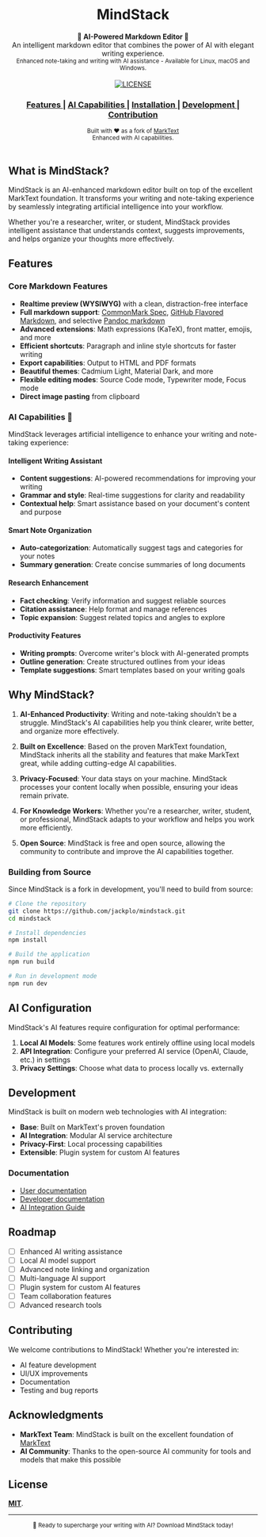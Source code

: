 <h1 align="center">MindStack</h1>

<div align="center">
  <strong>🤖 AI-Powered Markdown Editor 🧠</strong><br>
  An intelligent markdown editor that combines the power of AI with elegant writing experience.<br>
  <sub>Enhanced note-taking and writing with AI assistance - Available for Linux, macOS and Windows.</sub>
</div>

<br>

<div align="center">
  <!-- License -->
  <a href="LICENSE">
    <img src="https://img.shields.io/github/license/marktext/marktext.svg" alt="LICENSE">
  </a>
</div>

<div align="center">
  <h3>
    <a href="#features">
      Features
    </a>
    <span> | </span>
    <a href="#ai-capabilities">
      AI Capabilities
    </a>
    <span> | </span>
    <a href="#download-and-installation">
      Installation
    </a>
    <span> | </span>
    <a href="#development">
      Development
    </a>
    <span> | </span>
    <a href="#contribution">
      Contribution
    </a>
  </h3>
</div>

<div align="center">
  <sub>Built with ❤︎ as a fork of <a href="https://github.com/marktext/marktext">MarkText</a><br>
  Enhanced with AI capabilities.</sub>
</div>

<br />

## What is MindStack?

MindStack is an AI-enhanced markdown editor built on top of the excellent MarkText foundation. It transforms your writing and note-taking experience by seamlessly integrating artificial intelligence into your workflow.

Whether you're a researcher, writer, or student, MindStack provides intelligent assistance that understands context, suggests improvements, and helps organize your thoughts more effectively.

## Features

### Core Markdown Features
- **Realtime preview (WYSIWYG)** with a clean, distraction-free interface
- **Full markdown support**: [CommonMark Spec](https://spec.commonmark.org/0.29/), [GitHub Flavored Markdown](https://github.github.com/gfm/), and selective [Pandoc markdown](https://pandoc.org/MANUAL.html#pandocs-markdown)
- **Advanced extensions**: Math expressions (KaTeX), front matter, emojis, and more
- **Efficient shortcuts**: Paragraph and inline style shortcuts for faster writing
- **Export capabilities**: Output to HTML and PDF formats
- **Beautiful themes**: Cadmium Light, Material Dark, and more
- **Flexible editing modes**: Source Code mode, Typewriter mode, Focus mode
- **Direct image pasting** from clipboard

### AI Capabilities 🤖

MindStack leverages artificial intelligence to enhance your writing and note-taking experience:

#### **Intelligent Writing Assistant**
- **Content suggestions**: AI-powered recommendations for improving your writing
- **Grammar and style**: Real-time suggestions for clarity and readability
- **Contextual help**: Smart assistance based on your document's content and purpose

#### **Smart Note Organization**
- **Auto-categorization**: Automatically suggest tags and categories for your notes
- **Summary generation**: Create concise summaries of long documents

#### **Research Enhancement**
- **Fact checking**: Verify information and suggest reliable sources
- **Citation assistance**: Help format and manage references
- **Topic expansion**: Suggest related topics and angles to explore

#### **Productivity Features**
- **Writing prompts**: Overcome writer's block with AI-generated prompts
- **Outline generation**: Create structured outlines from your ideas
- **Template suggestions**: Smart templates based on your writing goals


## Why MindStack?

1. **AI-Enhanced Productivity**: Writing and note-taking shouldn't be a struggle. MindStack's AI capabilities help you think clearer, write better, and organize more effectively.

2. **Built on Excellence**: Based on the proven MarkText foundation, MindStack inherits all the stability and features that make MarkText great, while adding cutting-edge AI capabilities.

3. **Privacy-Focused**: Your data stays on your machine. MindStack processes your content locally when possible, ensuring your ideas remain private.

4. **For Knowledge Workers**: Whether you're a researcher, writer, student, or professional, MindStack adapts to your workflow and helps you work more efficiently.

5. **Open Source**: MindStack is free and open source, allowing the community to contribute and improve the AI capabilities together.

### Building from Source

Since MindStack is a fork in development, you'll need to build from source:

```bash
# Clone the repository
git clone https://github.com/jackplo/mindstack.git
cd mindstack

# Install dependencies
npm install

# Build the application
npm run build

# Run in development mode
npm run dev
```

## AI Configuration

MindStack's AI features require configuration for optimal performance:

1. **Local AI Models**: Some features work entirely offline using local models
2. **API Integration**: Configure your preferred AI service (OpenAI, Claude, etc.) in settings
3. **Privacy Settings**: Choose what data to process locally vs. externally

## Development

MindStack is built on modern web technologies with AI integration:

- **Base**: Built on MarkText's proven foundation
- **AI Integration**: Modular AI service architecture
- **Privacy-First**: Local processing capabilities
- **Extensible**: Plugin system for custom AI features

### Documentation

- [User documentation](docs/README.md)
- [Developer documentation](docs/dev/README.md)
- [AI Integration Guide](docs/AI_INTEGRATION.md)

## Roadmap

- [ ] Enhanced AI writing assistance
- [ ] Local AI model support
- [ ] Advanced note linking and organization
- [ ] Multi-language AI support
- [ ] Plugin system for custom AI features
- [ ] Team collaboration features
- [ ] Advanced research tools

## Contributing

We welcome contributions to MindStack! Whether you're interested in:
- AI feature development
- UI/UX improvements
- Documentation
- Testing and bug reports

## Acknowledgments

- **MarkText Team**: MindStack is built on the excellent foundation of [MarkText](https://github.com/marktext/marktext)
- **AI Community**: Thanks to the open-source AI community for tools and models that make this possible

## License

[**MIT**](LICENSE).

---

<div align="center">
  <sub>🚀 Ready to supercharge your writing with AI? Download MindStack today!</sub>
</div>
